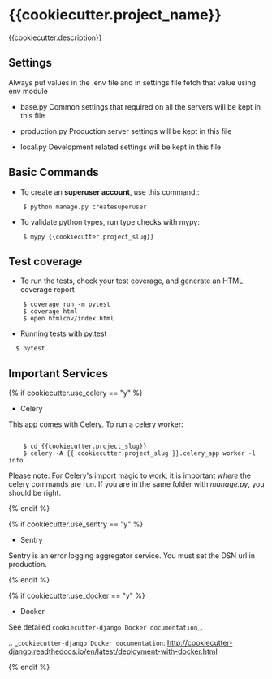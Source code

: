 # {{cookiecutter.project_name}}

{{cookiecutter.description}}


Settings
--------

Always put values in the .env file and in settings file fetch that value using env module

* base.py
Common settings that required on all the servers will be kept in this file

* production.py
Production server settings will be kept in this file

* local.py
Development related settings will be kept in this file

Basic Commands
--------------


* To create an **superuser account**, use this command::

```
    $ python manage.py createsuperuser
```

* To validate python types, run type checks with mypy:

```
    $ mypy {{cookiecutter.project_slug}}
```

Test coverage
-------------

* To run the tests, check your test coverage, and generate an HTML coverage report

```
    $ coverage run -m pytest
    $ coverage html
    $ open htmlcov/index.html
```

* Running tests with py.test


```
  $ pytest
```


Important Services
------------------
{% if cookiecutter.use_celery == "y" %}

* Celery

This app comes with Celery. To run a celery worker:

```

    $ cd {{cookiecutter.project_slug}}
    $ celery -A {{ cookiecutter.project_slug }}.celery_app worker -l info
```
Please note: For Celery's import magic to work, it is important *where* the celery commands are run. If you are in the same folder with *manage.py*, you should be right.

{% endif %}

{% if cookiecutter.use_sentry == "y" %}

* Sentry

Sentry is an error logging aggregator service. You must set the DSN url in production.

{% endif %}

{% if cookiecutter.use_docker == "y" %}
* Docker

See detailed `cookiecutter-django Docker documentation`_.

.. _`cookiecutter-django Docker documentation`: http://cookiecutter-django.readthedocs.io/en/latest/deployment-with-docker.html

{% endif %}
